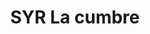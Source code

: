 ---
title: "SYR La cumbre"
url: /villa-emiliano-zapata-el-carrizal/syr-la-cumbre/
shop: Autoteile
---